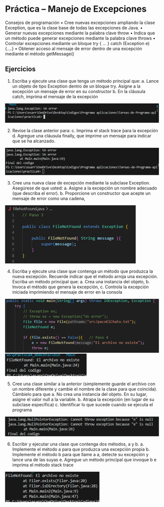 # Práctica – Manejo de Excepciones
Consejos de programación
• Cree nuevas excepciones ampliando la clase Exception, que es la clase base de
todas las excepciones de Java.
• Generar nuevas excepciones mediante la palabra clave throw
• Indica que un método puede generar excepciones mediante la palabra
clave throws
• Controlar excepciones mediante un bloque try { ... } catch (Exception e) {....}
• Obtener acceso al mensaje de error dentro de una excepción mediante el
método getMessage()

## Ejercicios
1. Escriba y ejecute una clase que tenga un método principal que:
a. Lance un objeto de tipo Exception dentro de un bloque try. Asigne a la
excepción un mensaje de error en su constructor
b. En la cláusula catch, imprima el mensaje de la excepción

![alt text](image.png)

2. Revise la clase anterior para:
c. Imprima el stack trace  ́para la excepción
d. Agregue una cláusula finally, que imprime un mensaje para indicar que se
ha alcanzado.

![alt text](image-1.png)

3. Cree una nueva clase de excepción mediante la subclase Exception. Asegúrese de
que usted:
a. Asigne a la excepción un nombre adecuado (que describa el error).
b. Proporcione un constructor que acepte un mensaje de error como una
cadena,

![alt text](image-2.png)

4. Escriba y ejecute una clase que contenga un método que produzca la nueva
excepción. Recuerde indicar que el método arroja una excepción. Escriba un
método principal que:
a. Crea una instancia del objeto,
b. Invoca el método que genera la excepción,
c. Controla la excepción iniciada imprimiendo el mensaje de error en la
consola

![alt text](image-3.png)
![alt text](image-4.png)

5. Cree una clase similar a la anterior (simplemente guarde el archivo con un
nombre diferente y cambie el nombre de la clase para que coincida). Cámbielo
para que
a. No crea una instancia del objeto. En su lugar, asigne el valor null a la
variable.
b. Atrapa la excepción (en lugar de su subclase específica)
c. Identificar lo que sucede cuando se ejecuta el programa

![alt text](image-6.png)

6. Escribir y ejecutar una clase que contenga dos métodos, a y b.
a. Implemente el método a para que produzca una excepción propia
b. Implemente el método b para que llame a a, detecte su excepción y lance
una de las suyas
e. Agregue un método principal que invoque b e imprima el método stack
trace

![alt text](image-5.png)
